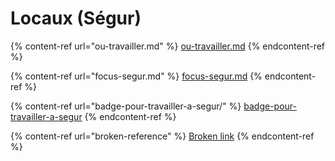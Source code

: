 # Locaux (Ségur)

{% content-ref url="ou-travailler.md" %}
[ou-travailler.md](ou-travailler.md)
{% endcontent-ref %}

{% content-ref url="focus-segur.md" %}
[focus-segur.md](focus-segur.md)
{% endcontent-ref %}

{% content-ref url="badge-pour-travailler-a-segur/" %}
[badge-pour-travailler-a-segur](badge-pour-travailler-a-segur/)
{% endcontent-ref %}

{% content-ref url="broken-reference" %}
[Broken link](broken-reference)
{% endcontent-ref %}

